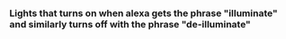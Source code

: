 ### Lights that turns on when alexa gets the phrase "illuminate" and similarly turns off with the phrase "de-illuminate"